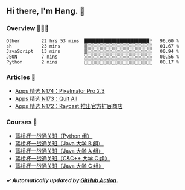 ## Hi there, I'm Hang. 👋

### Overview 👨🏻‍💻

<!--START_SECTION:waka-->
```text
Other        22 hrs 53 mins  ████████████████████████░   96.60 % 
sh           23 mins         ▒░░░░░░░░░░░░░░░░░░░░░░░░   01.67 % 
JavaScript   13 mins         ▒░░░░░░░░░░░░░░░░░░░░░░░░   00.94 % 
JSON         7 mins          ░░░░░░░░░░░░░░░░░░░░░░░░░   00.56 % 
Python       2 mins          ░░░░░░░░░░░░░░░░░░░░░░░░░   00.17 % 
```
<!--END_SECTION:waka-->

### Articles 📝

<!-- BLOG:START -->
- [Apps 精选 N174：Pixelmator Pro 2.3](https://huhuhang.com/post/product-hunt/product-hunt-n174?from=github)
- [Apps 精选 N173：Quit All](https://huhuhang.com/post/product-hunt/product-hunt-n173?from=github)
- [Apps 精选 N172：Raycast 推出官方扩展商店](https://huhuhang.com/post/product-hunt/product-hunt-n172?from=github)<!-- BLOG:END -->

### Courses 🔗

<!-- SYL:START -->
- [蓝桥杯一战通关班（Python 组）](https://www.lanqiao.cn/courses/5494/)
- [蓝桥杯一战通关班（Java 大学 B 组）](https://www.lanqiao.cn/courses/5493/)
- [蓝桥杯一战通关班（Java 大学 A 组）](https://www.lanqiao.cn/courses/5492/)
- [蓝桥杯一战通关班（C&amp;C++ 大学 C 组）](https://www.lanqiao.cn/courses/5491/)
- [蓝桥杯一战通关班（Java 大学 C 组）](https://www.lanqiao.cn/courses/5486/)
<!-- SYL:END -->

##### ✓ Automatically updated by [GitHub Action](https://github.com/huhuhang/huhuhang/actions).
